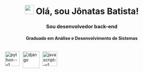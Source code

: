 <h1 align="center"><img src="https://raw.githubusercontent.com/kaueMarques/kaueMarques/master/hi.gif" width="30px"> Olá, sou Jônatas Batista!</h1>

<h3 align="center">Sou desenvolvedor back-end</h3>
<h4 align="center">Graduado em Análise e Desenvolvimento de Sistemas</h4>

<br/>


<div style="display: flex;">
  <img width="48" height="48" src="https://img.icons8.com/color/48/python--v1.png" alt="python--v1" style="margin-right: 10px;"/>
  <img width="55" height="55" src="https://img.icons8.com/color/48/django.png" alt="django" style="margin-right: 10px;"/>
  <img width="48" height="48" src="https://img.icons8.com/color/48/javascript--v1.png" alt="javascript--v1" style="margin-right: 10px;"/>
</div>

<!--
<img src="https://cdn.jsdelivr.net/gh/devicons/devicon/icons/django/django-plain.svg" height="75" /> -->
          
          

<!--
![Anurag's GitHub stats](https://github-readme-stats.vercel.app/api?username=jonatasbss&show_icons=true&theme=radical) -->

<!--
**jonatasbss/jonatasbss** is a ✨ _special_ ✨ repository because its `README.md` (this file) appears on your GitHub profile.

Here are some ideas to get you started:

- 🔭 I’m currently working on ...
- 🌱 I’m currently learning ...
- 👯 I’m looking to collaborate on ...
- 🤔 I’m looking for help with ...
- 💬 Ask me about ...
- 📫 How to reach me: ...
- 😄 Pronouns: ...
- ⚡ Fun fact: ...
-->
